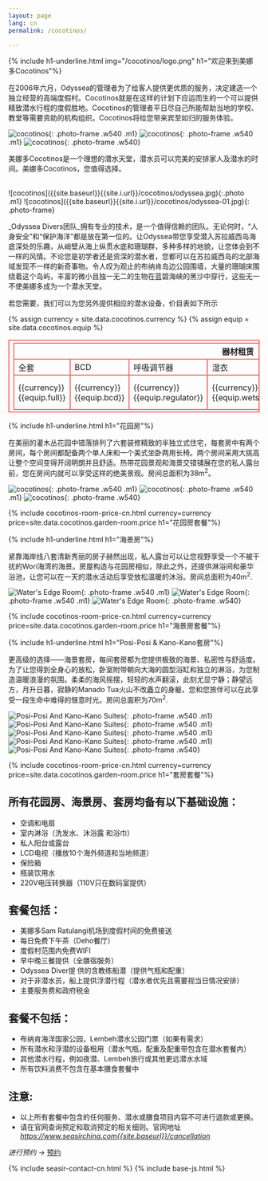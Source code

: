 ```yaml
---
layout: page
lang: cn
permalink: /cocotinos/

---
```

<style type="text/css">
.td-tail {
  width:100%;
  border: 0;
  border-bottom:2px solid #f66;
}
.h1-table {
  margin-bottom: 1.5em;
  margin-top: 1.5em;
}
.m1 {
  margin-right: 8px;
}
.eq-table , 
.eq-table th,
.eq-table td {
  border: 2px solid #f66;
  padding: 0.2em 0.5em;
}
.eq-table {
  width: 100%;
  border-collapse: collapse;
}
.small-font{font-size:13px}
.w540 { width: 280px;margin-top: 0.5em;margin-bottom: 0.5em}
@media screen and (max-width: 900px){
  .photo-frame, .photo {
    display:block;
    margin: 1em auto;
  }
  .w540 {max-width:540px;width:100%}
}
</style>

{% include h1-underline.html img="/cocotinos/logo.png" h1="欢迎来到美娜多Cocotinos"%}

在2006年六月，Odyssea的管理者为了给客人提供更优质的服务，决定建造一个独立经营的高端度假村。Cocotinos就是在这样的计划下应运而生的一个可以提供精致潜水行程的度假胜地。Cocotinos的管理者平日尽自己所能帮助当地的学校、教堂等需要资助的机构组织。Cocotinos将给您带来宾至如归的服务体验。

![cocotinos]({{site.baseurl}}{{site.i.url}}/cocotinos/01.jpg){: .photo-frame .w540 .m1}
![cocotinos]({{site.baseurl}}{{site.i.url}}/cocotinos/02.jpg){: .photo-frame .w540 .m1}
![cocotinos]({{site.baseurl}}{{site.i.url}}/cocotinos/03.jpg){: .photo-frame .w540}

美娜多Cocotinos是一个理想的潜水天堂，潜水员可以完美的安排家人及潜水的时间。美娜多Cocotinos，您值得选择。

<br />
<!-- odyssea divers ((( -->
![cocotinos]({{site.baseurl}}{{site.i.url}}/cocotinos/odyssea.jpg){:.photo .m1}
![cocotinos]({{site.baseurl}}{{site.i.url}}/cocotinos/odyssea-01.jpg){: .photo-frame}

_Odyssea Divers团队_拥有专业的技术，是一个值得信赖的团队。无论何时，“人身安全”和“保护海洋”都是放在第一位的。让Odyssea带您享受潜入苏拉威西岛海底深处的乐趣，从峭壁从海上纵贯水底和珊瑚群，多种多样的地貌，让您体会到不一样的风情。不论您是初学者还是资深的潜水者，您都可以在苏拉威西岛的北部海域发现不一样的新奇事物。令人叹为观止的布纳肯岛边公园围墙，大量的珊瑚床围绕着这个岛屿，丰富的微小且独一无二的生物在蓝碧海峡的黑沙中穿行，这些无一不使美娜多成为一个潜水天堂。

若您需要，我们可以为您另外提供相应的潜水设备，价目表如下所示

{% assign currency = site.data.cocotinos.currency %}
{% assign equip = site.data.cocotinos.equip %}
<table class="eq-table">
<tr><th colspan="7">器材租赁</th></tr>
<tr>
  <td>全套</td>
  <td>BCD</td>
  <td>呼吸调节器</td>
  <td>湿衣</td>
  <td>面罩</td>
  <td>蛙鞋</td>
  <td>潜水电脑</td>
</tr>
<tr>
  <td><span class="currency">{{currency}}</span><span class="money">{{equip.full}}</span></td>
  <td><span class="currency">{{currency}}</span><span class="money">{{equip.bcd}}</span></td>
  <td><span class="currency">{{currency}}</span><span class="money">{{equip.regulator}}</span></td>
  <td><span class="currency">{{currency}}</span><span class="money">{{equip.wetsuit}}</span></td>
  <td><span class="currency">{{currency}}</span><span class="money">{{equip.mask}}</span></td>
  <td><span class="currency">{{currency}}</span><span class="money">{{equip.fins}}</span></td>
  <td><span class="currency">{{currency}}</span><span class="money">{{equip.dive-com}}</span></td>
</tr></table>
<!-- odyssea divers ))) -->

{% include h1-underline.html h1="花园房"%}  <!-- Garden Room ((( -->

在美丽的灌木丛花园中错落排列了六套装修精致的半独立式住宅，每套房中有两个房间，每个房间都配备两个单人床和一个美式坐卧两用长椅。两个房间采用大挑高让整个空间变得开阔明朗并且舒适。热带花园景观和海景交错铺展在您的私人露台前，您在房间内就可以享受这样的绝美景观。房间总面积为38m<sup>2</sup>。

![cocotinos]({{site.baseurl}}{{site.i.url}}/cocotinos/garden-01.jpg){: .photo-frame .w540 .m1}
![cocotinos]({{site.baseurl}}{{site.i.url}}/cocotinos/garden-02.jpg){: .photo-frame .w540 .m1}
![cocotinos]({{site.baseurl}}{{site.i.url}}/cocotinos/garden-03.jpg){: .photo-frame .w540}


{% include cocotinos-room-price-cn.html currency=currency price=site.data.cocotinos.garden-room.price h1="花园房套餐"%}
<!-- Garden Room ))) -->
{% include h1-underline.html h1="海景房"%} <!-- Edge Room ((( -->

紧靠海岸线八套清新秀丽的房子赫然出现，私人露台可以让您视野享受一个不被干扰的Wori海湾的海景。房屋构造与花园房相似，除此之外，还提供淋浴间和豪华浴池，让您可以在一天的潜水活动后享受放松温暖的沐浴。房间总面积为40m<sup>2</sup>.

![Water's Edge Room]({{site.baseurl}}{{site.i.url}}/cocotinos/edge-01.jpg){: .photo-frame .w540 .m1}
![Water's Edge Room]({{site.baseurl}}{{site.i.url}}/cocotinos/edge-02.jpg){: .photo-frame .w540 .m1}
![Water's Edge Room]({{site.baseurl}}{{site.i.url}}/cocotinos/edge-03.jpg){: .photo-frame .w540}

{% include cocotinos-room-price-cn.html currency=currency price=site.data.cocotinos.garden-room.price h1="海景房套餐"%}
<!-- Edge Room ))) -->
{% include h1-underline.html h1="Posi-Posi & Kano-Kano套房"%} <!-- Posi-Posi ((( -->

更高级的选择——海景套房，每间套房都为您提供极致的海景、私密性与舒适度。为了让您得到全身心的放松，卧室附带朝向大海的圆型浴缸和独立的淋浴，为您制造温暖浪漫的氛围。柔柔的海风摇摆，轻轻的水声翻滚，此刻尤显宁静；静望远方，月升日暮，寂静的Manado Tua火山不改矗立的身躯，您和您旅伴可以在此享受一段生命中难得的惬意时光。房间总面积为70m<sup>2</sup>.

![Posi-Posi And Kano-Kano Suites]({{site.baseurl}}{{site.i.url}}/cocotinos/suite-01.jpg){: .photo-frame .w540 .m1}
![Posi-Posi And Kano-Kano Suites]({{site.baseurl}}{{site.i.url}}/cocotinos/suite-02.jpg){: .photo-frame .w540 .m1}
![Posi-Posi And Kano-Kano Suites]({{site.baseurl}}{{site.i.url}}/cocotinos/suite-03.jpg){: .photo-frame .w540 .m1}
![Posi-Posi And Kano-Kano Suites]({{site.baseurl}}{{site.i.url}}/cocotinos/suite-04.jpg){: .photo-frame .w540 .m1}
![Posi-Posi And Kano-Kano Suites]({{site.baseurl}}{{site.i.url}}/cocotinos/suite-05.jpg){: .photo-frame .w540}

{% include cocotinos-room-price-cn.html currency=currency price=site.data.cocotinos.garden-room.price h1="套房套餐"%}
<!-- Posi-Posi ))) -->
## 所有花园房、海景房、套房均备有以下基础设施：
* 空调和电扇
* 室内淋浴（洗发水、沐浴露 和浴巾）
* 私人阳台或露台
* LCD电视（播放10个海外频道和当地频道）
* 保险箱
* 瓶装饮用水
* 220V电压转换器（110V只在数码室提供）

## 套餐包括：

* 美娜多Sam Ratulangi机场到度假村间的免费接送
* 每日免费下午茶（Deho餐厅）
* 度假村范围内免费WIFI
* 早中晚三餐提供（全膳宿服务）
* Odyssea Diver提 供的含教练船潜（提供气瓶和配重）
* 对于非潜水员，船上提供浮潜行程（潜水者优先且需要视当日情况安排）
* 主要服务费和政府税金

## 套餐不包括：

* 布纳肯海洋国家公园，Lembeh潜水公园门票（如果有需求）
* 所有潜水和浮潜的设备租用（潜水气瓶，配重及配重带包含在潜水套餐内）
* 其他潜水行程，例如夜潜、Lembeh旅行或其他更远潜水水域
* 所有饮料消费不包含在基本膳食套餐中

## 注意: 
* 以上所有套餐中包含的任何服务、潜水或膳食项目内容不可进行退款或更换。
* 请在官网查询预定和取消预定的相关细则。官网地址 _<a href="{{site.baseurl}}/cancellation" target="_blank">https://www.seasirchina.com{{site.baseurl}}/cancellation</a>_

<div class="to-make-booking"><span><i>进行预约 &rarr; </i></span><a href="{{site.baseurl}}/cocotinos/book/" class="booking-now" target="_blank"><span class="underline" style="">预约</span></a></div>

{% include seasir-contact-cn.html %}
{% include base-js.html %}


